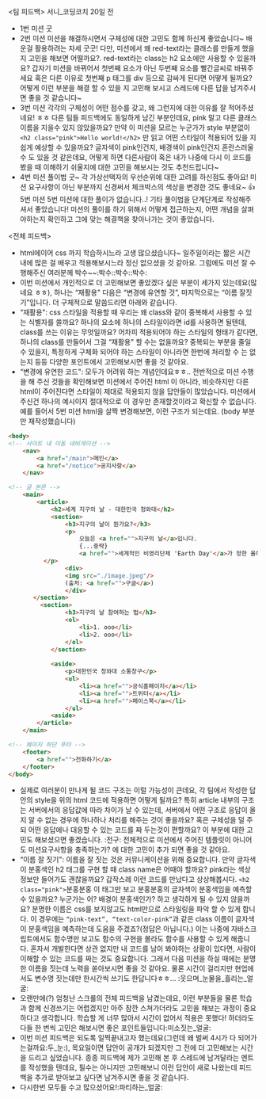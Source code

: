 <팀 피드백>
서니_코딩코치
  20일 전
- 1번 미션
굿
- 2번 미션
미션을 해결하시면서 구체성에 대한 고민도 함께 하신게 좋았습니다~ 배운걸 활용하려는 자세 굿굿!
다만, 미션에서 왜 red-text라는 클래스를 만들게 했을지 고민을 해보면 어떨까요?. red-text라는 class는 h2 요소에만 사용할 수 있을까요? 갑자기 미션을 바뀌어서 첫번째 요소가 아닌 두번째 요소를 빨간글씨로 바꿔주세요 혹은 다른 이유로 첫번째 p 태그를 div 등으로 감싸게 된다면 어떻게 될까요? 어떻게 이런 부분을 해결 할 수 있을 지 고민해 보시고 스레드에 다른 답을 남겨주시면 좋을 것 같습니다~
- 3번 미션
각각의 구체성이 어떤 점수를 갖고, 왜 그런지에 대한 이유를 잘 적어주셨네요!
ㅎㅎ 다른 팀들 피드백에도 동일하게 남긴 부분인데요, pink 말고 다른 클래스 이름을 지을수 있지 않았을까요? 만약 이 미션을 모르는 누군가가 style 부분없이 `<h2 class="pink">Hello world!</h2>` 만 읽고 어떤 스타일이 적용되어 있을 지 쉽게 예상할 수 있을까요? 글자색이 pink인건지, 배경색이 pink인건지 혼란스러울 수 도 있을 것 같은데요, 어떻게 하면 다른사람이 혹은 내가 나중에 다시 이 코드를 봤을 때 이해하기 쉬울지에 대한 고민을 해보시는 것도 추천드립니다~
- 4번 미션
풀이법 굿~ 각 가상선택자의 우선순위에 대한 고려를 하신점도 좋아요! 미션 요구사항이 아닌 부분까지 신경써서 체크박스의 색상을 변경한 것도 좋네요~ :+1:
5번 미션
5번 미션에 대한 풀이가 없습니다..!
기타
풀이법을 단계단계로 작성해주셔서 좋았습니다! 미션의 풀이를 하기 위해서 어떻게 접근하는지, 어떤 개념을 살펴야하는지 확인하고 그에 맞는 해결책을 찾아나가는 것이 좋았습니다.


<전체 피드백>
- html에이어 css 까지 학습하시느라 고생 많으셨습니다~ 일주일이라는 짧은 시간 내에 많은 걸 배우고 적용해보시느라 정신 없으셨을 것 같아요. 그럼에도 미션 잘 수행해주신 여러분께 박수~~:박수::박수::박수:<br>
- 이번 미션에서 개인적으로 더 고민해보면 좋았겠다 싶은 부분이 세가지 있는데요(많네요 ㅎㅎ), 하나는 “재활용" 다음은 “변경에 유연할 것”, 마지막으로는 “이름 잘짓기”입니다. 더 구체적으로 말씀드리면 아래와 같습니다.<br>
- “재활용": css 스타일을 적용할 때 우리는 왜 class와 같이 중복해서 사용할 수 있는 식별자를 쓸까요? 하나의 요소에 하나의 스타일이라면 id를 사용하면 될텐데, class를 쓰는 이유는 무엇일까요? 어차피 적용되어야 하는 스타일의 형태가 같다면, 하나의 class를 만들어서 그걸 “재활용" 할 수는 없을까요? 중복되는 부분을 줄일 수 있을지, 특정하게 구체화 되어야 하는 스타일이 아니라면 한번에 처리할 수 는 없는지 등등 다양한 포인트에서 고민해보시면 좋을 것 같아요.
- “변경에 유연한 코드": 모두가 어려워 하는 개념인데요ㅎㅎ.. 전반적으로 미션 수행을 해 주신 것들을 확인해보면 미션에서 주어진 html 이 아니라, 비슷하지만 다른 html이 주어진다면 스타일이 제대로 적용되지 않을 답안들이 많았습니다. 미션에서 주신건 하나의 예시이지 절대적으로 이 경우만 존재할것이라고 확신할 수 없습니다. 예를 들어서 5번 미션 html을 살짝 변경해보면, 이런 구조가 되는데요. (body 부분만 재작성했습니다)

```html
<body>
<!-- 사이트 내 이동 네비게이션 -->
	<nav>
		<a href="/main">메인</a>
		<a href="/notice">공지사항</a>
	</nav>

<!-- 글 본문 -->
	<main>
		<article>
			<h2>세계 지구의 날 - 대한민국 청와대</h2>
			<section>
				<h3>지구의 날이 뭔가요?</h3>
				<p>
					오늘은 <a href="">지구의 날</a>입니다.
					{...중략}
					<a href="">세계적인 비영리단체 'Earth Day'</a>가 정한 올해 지구의 날 주제는 '지구에 투자하자'입니다.
	      </p>
				<div>
				<img src="./image.jpeg"/>
				(출처: <a href="">구글</a>)
				</div>
	   </section>
		 <section>
				<h3>지구의 날 참여하는 법</h3>
				<ol>
					<li>1. ooo</li>
					<li>2. ooo</li>
				</ol>
			</section>
	
			<aside>
				<p>대한민국 청와대 소통창구</p>
				<ul>
					<li><a href="">공식홈페이지</a></li>
					<li><a href="">트위터</a></li>
					<li><a href="">페이스북</a></li>
				</ul>
			<aside>
		</article>
	</main>

<!-- 페이지 하단 푸터 -->
	<footer>
		<a href="">전화하기</a>
	</footer>
</body>
```

- 실제로 여러분이 만나게 될 코드 구조는 이럴 가능성이 큰데요, 각 팀에서 작성한 답안의 style을 위의 html 코드에 적용하면 어떻게 될까요? 특히 article 내부의 구조는 서버에서의 응답값에 따라 차이가 날 수 있는데, 서버에서 어떤 구조로 응답이 올 지 알 수 없는 경우에 하나하나 처리를 해주는 것이 좋을까요? 혹은 구체성을 덜 주되 어떤 응답에나 대응할 수 있는 코드를 짜 두는것이 편할까요? 이 부분에 대한 고민도 해보셨으면 좋겠습니다.
:전구: 전체적으로 미션에서 주어진 템플릿이 아니어도 미션요구사항을 충족하는가? 에 대한 고민이 추가 되면 좋을 것 같아요.
- “이름 잘 짓기": 이름을 잘 짓는 것은 커뮤니케이션을 위해 중요합니다. 만약 글자색이 분홍색인 h2 태그를 구현 할 때 class name은 어때야 할까요? pink라는 색상 정보만 들어가도 괜찮을까요? 갑작스레 이런 코드를 만났다고 상상해봅시다. `<h2 class="pink">`분홍분홍</h2> 이 태그만 보고 분홍분홍의 글자색이 분홍색임을 예측할 수 있을까요? 누군가는 어? 배경이 분홍색인가? 하고 생각하게 될 수 있지 않을까요? 분명한 이름은 css를 보지않고도 html만으로 스타일링을 파악 할 수 있게 합니다. 이 경우에는 `“pink-text”, “text-color-pink”`과 같은 class 이름이 글자색이 분홍색임을 예측하는데 도움을 주겠죠?(정답은 아닙니다.) 이는 나중에 자바스크립트에서도 함수명만 보고도 함수의 구현을 몰라도 함수를 사용할 수 있게 해줍니다. 혼자서 개발한다면 상관 없지만 내 코드를 남이 봐야하는 상황이 있다면, 사람이 이해할 수 있는 코드를 짜는 것도 중요합니다. 그래서 다음 미션을 하실 때에는 분명한 이름을 짓는데 노력을 쏟아보시면 좋을 것 같아요. 물론 시간이 걸리지만 현업에서도 변수명 짓는데만 한시간씩 쓰기도 한답니다ㅎㅎ... :웃으며_눈물을_흘리는_얼굴:
- 오랜만에(?) 엄청난 스크롤의 전체 피드백을 남겼는데요, 이런 부분들을 물론 학습과 함께 신경쓰기는 어렵겠지만 아주 잠깐 스쳐가더라도 고민을 해보는 과정이 중요하다고 생각합니다. 학습할 게 너무 많아서 시간이 없어서 적용은 못했다! 하더라도 다들 한 번씩 고민은 해보시면 좋은 포인트들입니다:미소짓는_얼굴:
- 이번 미션 피드백은 되도록 일찍끝내고자 했는데요(그런데 왜 벌써 4시가 다 되어가는걸까요:두_눈:), 목요일이면 답안이 공개가 되겠지만 그 전에 더 고민해보는 시간을 드리고 싶었습니다. 종종 피드백에 제가 고민해 본 후 스레드에 남겨달라는 멘트를 작성했을 텐데요, 필수는 아니지만 고민해보니 이런 답안이 새로 나왔는데 피드백을 추가로 받아보고 싶다면 남겨주시면 좋을 것 같습니다.
- 다시한번 모두들 수고 많으셨어요!:파티하는_얼굴:
